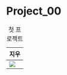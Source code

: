 # Project_00
<!DOCTYPE html>
<html>
  <head>
    <meta charset="utf-8">
    <title>
    첫 프로젝트
    </title>
    <style>
    </style>
  </head>
  <body>
    <table>
      <caption>
        첫 프로젝트
      </caption>
      <thead>
      <tr><th>지우</th></tr>
      </thead>
      <tbody>
        <tr><td><img src="https://i.ytimg.com/vi/MnmQYLxQzcg/hqdefault.jpg"></td></tr>
      </tbody>
    </table>
  </body>
</html>

